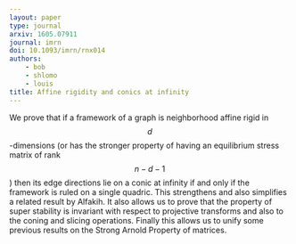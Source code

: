 ```yaml
---
layout: paper
type: journal
arxiv: 1605.07911
journal: imrn
doi: 10.1093/imrn/rnx014
authors:
    - bob
    - shlomo
    - louis
title: Affine rigidity and conics at infinity 
---
```


We prove that if a framework of a graph is neighborhood affine rigid in $$d$$-dimensions (or has the stronger property of 
having an equilibrium stress matrix of rank $$n−d−1$$) then its edge directions lie on a conic at infinity if and only 
if the framework is ruled on a single quadric. This strengthens and also simplifies a related result by Alfakih. 
It also allows us to prove that the property of super stability is invariant with respect to projective transforms
and also to the coning and slicing operations. Finally this allows us to unify some previous results on the Strong
Arnold Property of matrices.
